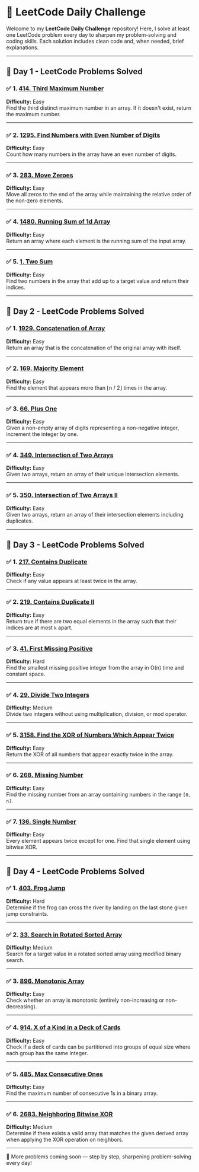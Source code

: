 # 🧠 LeetCode Daily Challenge  

Welcome to my **LeetCode Daily Challenge** repository! Here, I solve at least one LeetCode problem every day to sharpen my problem-solving and coding skills. Each solution includes clean code and, when needed, brief explanations.  

---

## 📅 Day 1 - LeetCode Problems Solved  

### ✅ 1. [414. Third Maximum Number](https://leetcode.com/problems/third-maximum-number/)  
**Difficulty:** Easy  
Find the third distinct maximum number in an array. If it doesn't exist, return the maximum number.  

---

### ✅ 2. [1295. Find Numbers with Even Number of Digits](https://leetcode.com/problems/find-numbers-with-even-number-of-digits/)  
**Difficulty:** Easy  
Count how many numbers in the array have an even number of digits.  

---

### ✅ 3. [283. Move Zeroes](https://leetcode.com/problems/move-zeroes/)  
**Difficulty:** Easy  
Move all zeros to the end of the array while maintaining the relative order of the non-zero elements.  

---

### ✅ 4. [1480. Running Sum of 1d Array](https://leetcode.com/problems/running-sum-of-1d-array/)  
**Difficulty:** Easy  
Return an array where each element is the running sum of the input array.  

---

### ✅ 5. [1. Two Sum](https://leetcode.com/problems/two-sum/)  
**Difficulty:** Easy  
Find two numbers in the array that add up to a target value and return their indices.  

---

## 📅 Day 2 - LeetCode Problems Solved  

### ✅ 1. [1929. Concatenation of Array](https://leetcode.com/problems/concatenation-of-array/)  
**Difficulty:** Easy  
Return an array that is the concatenation of the original array with itself.  

---

### ✅ 2. [169. Majority Element](https://leetcode.com/problems/majority-element/)  
**Difficulty:** Easy  
Find the element that appears more than ⌊n / 2⌋ times in the array.  

---

### ✅ 3. [66. Plus One](https://leetcode.com/problems/plus-one/)  
**Difficulty:** Easy  
Given a non-empty array of digits representing a non-negative integer, increment the integer by one.  

---

### ✅ 4. [349. Intersection of Two Arrays](https://leetcode.com/problems/intersection-of-two-arrays/)  
**Difficulty:** Easy  
Given two arrays, return an array of their unique intersection elements.  

---

### ✅ 5. [350. Intersection of Two Arrays II](https://leetcode.com/problems/intersection-of-two-arrays-ii/)  
**Difficulty:** Easy  
Given two arrays, return an array of their intersection elements including duplicates.  

---

## 📅 Day 3 - LeetCode Problems Solved  

### ✅ 1. [217. Contains Duplicate](https://leetcode.com/problems/contains-duplicate/)  
**Difficulty:** Easy  
Check if any value appears at least twice in the array.  

---

### ✅ 2. [219. Contains Duplicate II](https://leetcode.com/problems/contains-duplicate-ii/)  
**Difficulty:** Easy  
Return true if there are two equal elements in the array such that their indices are at most `k` apart.  

---

### ✅ 3. [41. First Missing Positive](https://leetcode.com/problems/first-missing-positive/)  
**Difficulty:** Hard  
Find the smallest missing positive integer from the array in O(n) time and constant space.  

---

### ✅ 4. [29. Divide Two Integers](https://leetcode.com/problems/divide-two-integers/)  
**Difficulty:** Medium  
Divide two integers without using multiplication, division, or mod operator.  

---

### ✅ 5. [3158. Find the XOR of Numbers Which Appear Twice](https://leetcode.com/problems/find-the-xor-of-numbers-which-appear-twice/)  
**Difficulty:** Easy  
Return the XOR of all numbers that appear exactly twice in the array.  

---

### ✅ 6. [268. Missing Number](https://leetcode.com/problems/missing-number/)  
**Difficulty:** Easy  
Find the missing number from an array containing numbers in the range `[0, n]`.  

---

### ✅ 7. [136. Single Number](https://leetcode.com/problems/single-number/)  
**Difficulty:** Easy  
Every element appears twice except for one. Find that single element using bitwise XOR.  

---
## 📅 Day 4 - LeetCode Problems Solved  

### ✅ 1. [403. Frog Jump](https://leetcode.com/problems/frog-jump/)  
**Difficulty:** Hard  
Determine if the frog can cross the river by landing on the last stone given jump constraints.  

---

### ✅ 2. [33. Search in Rotated Sorted Array](https://leetcode.com/problems/search-in-rotated-sorted-array/)  
**Difficulty:** Medium  
Search for a target value in a rotated sorted array using modified binary search.  

---

### ✅ 3. [896. Monotonic Array](https://leetcode.com/problems/monotonic-array/)  
**Difficulty:** Easy  
Check whether an array is monotonic (entirely non-increasing or non-decreasing).  

---

### ✅ 4. [914. X of a Kind in a Deck of Cards](https://leetcode.com/problems/x-of-a-kind-in-a-deck-of-cards/)  
**Difficulty:** Easy  
Check if a deck of cards can be partitioned into groups of equal size where each group has the same integer.  

---

### ✅ 5. [485. Max Consecutive Ones](https://leetcode.com/problems/max-consecutive-ones/)  
**Difficulty:** Easy  
Find the maximum number of consecutive 1s in a binary array.  

---

### ✅ 6. [2683. Neighboring Bitwise XOR](https://leetcode.com/problems/neighboring-bitwise-xor/)  
**Difficulty:** Medium  
Determine if there exists a valid array that matches the given derived array when applying the XOR operation on neighbors.  

---

📌 More problems coming soon — step by step, sharpening problem-solving every day!  

